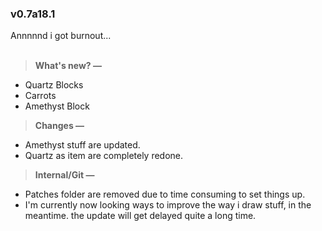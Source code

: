 ### **v0.7a18.1**
Annnnnd i got burnout...<br><br>
> **What's new? —**
- Quartz Blocks
- Carrots
- Amethyst Block

> **Changes —**
- Amethyst stuff are updated.
- Quartz as item are completely redone.

> **Internal/Git —**
- Patches folder are removed due to time consuming to set things up.
- I'm currently now looking ways to improve the way i draw stuff, in the meantime. the update will get delayed quite a long time.